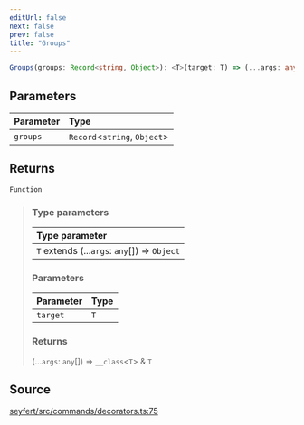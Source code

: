 ```yaml
---
editUrl: false
next: false
prev: false
title: "Groups"
---
```


```ts
Groups(groups: Record<string, Object>): <T>(target: T) => (...args: any[]) => __class<T> & T
```

## Parameters

| Parameter | Type |
| :------ | :------ |
| `groups` | `Record`\<`string`, `Object`\> |

## Returns

`Function`

> ### Type parameters
>
> | Type parameter |
> | :------ |
> | `T` extends (...`args`: `any`[]) => `Object` |
>
> ### Parameters
>
> | Parameter | Type |
> | :------ | :------ |
> | `target` | `T` |
>
> ### Returns
>
> (...`args`: `any`[]) => `__class`\<`T`\> & `T`
>

## Source

[seyfert/src/commands/decorators.ts:75](https://github.com/potoland/potocuit/blob/fe122a1/src/commands/decorators.ts#L75)
